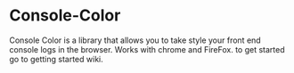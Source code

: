 # Console-Color
Console Color is a library that allows you to take style your front end console logs in the browser. Works with chrome and FireFox.
to get started go to getting started wiki.
